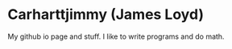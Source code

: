 Carharttjimmy (James Loyd)
=======================

My github io page and stuff. I like to write programs and do math.
